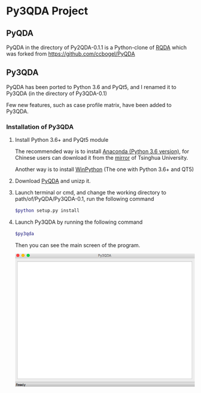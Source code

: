 # Py3QDA Project



## PyQDA

PyQDA in the directory of Py2QDA-0.1.1 is a Python-clone of [RQDA](http://rqda.r-forge.r-project.org/) which was forked from https://github.com/ccbogel/PyQDA



## Py3QDA

PyQDA has been ported to Python 3.6 and PyQt5, and I renamed it to Py3QDA (in the directory of Py3QDA-0.1)



Few new features, such as case profile matrix, have been added to Py3QDA.



### Installation of Py3QDA

1. Install Python 3.6+ and PyQt5 module

   The recommended way is to install [Anaconda (Python 3.6 version)](https://www.anaconda.com/download), for Chinese users can download it from the [mirror](https://mirrors.tuna.tsinghua.edu.cn/anaconda/archive/) of Tsinghua University.

   Another way is to install [WinPython](http://winpython.github.io/) (The one with Python 3.6+ and QT5)

2. Download [PyQDA](https://github.com/Ronggui/PyQDA/archive/master.zip) and unizp it.
3. Launch terminal or cmd, and change the working directory to path/of/PyQDA/Py3QDA-0.1, run the following command

   ```bash
   $python setup.py install
   ```

3. Launch Py3QDA by running the following command

   ```bash
   $py3qda
   ```
   Then you can see the main screen of the program.

   ![Py3QDA](Py3QDA.png)

